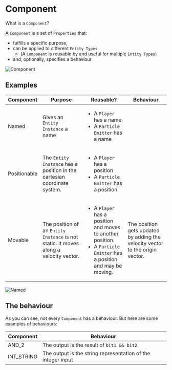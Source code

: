 # Component

What is a `Component`?

A `Component` is a set of `Properties` that:

* fulfills a specific purpose,
* can be applied to different `Entity Types`
  * (A `Component` is reusable by and useful for multiple `Entity Types`)
* and, optionally, specifies a behaviour

![Component](https://yuml.me/diagram/scruffy/class/[Component{bg:green}|uuid;name]++1-N>[Property%20Type|uuid;name;datatype])

## Examples

| Component | Purpose | Reusable? | Behaviour |
| --- | --- | --- | --- |
| Named | Gives an `Entity Instance` a name | <ul><li>A `Player` has a name</li><li>A `Particle Emitter` has a name</li></ul> |
| Positionable | The `Entity Instance` has a position in the cartesian coordinate system. | <ul><li>A `Player` has a position</li><li>A `Particle Emitter` has a position</li></ul> |
| Movable | The position of an `Entity Instance` is not static. It moves along a velocity vector. | <ul><li>A `Player` has a position and moves to another position.</li><li>A `Particle Emitter` has a position and may be moving.</li></ul> | The position gets updated by adding the velocity vector to the origin vector. |

![Named](https://yuml.me/diagram/scruffy/class/[Component%201{bg:green}|name%20=%20Named]++->[Property%201-1|name%20=%20name;datatype%20=%20string],[Component%202{bg:green}|name%20=%20Positionable]++->[Property%202-1|name%20=%20px;datatype%20=%20i32],[Component%202]++->[Property%202-2|name%20=%20py;datatype%20=%20i32],[Component%202]++->[Property%202-3|name%20=%20pz;datatype%20=%20i32],[Component%203{bg:green}|name%20=%20Movable]++->[Property%203-1|name%20=%20vx;datatype%20=%20i32],[Component%203]++->[Property%203-2|name%20=%20vy;datatype%20=%20i32],[Component%203]++->[Property%203-3|name%20=%20vz;datatype%20=%20i32],[Component%203]depends%20on-->[Component%202])

## The behaviour

As you can see, not every `Component` has a behaviour. But here are some examples of behaviours:

| Component | Behaviour |
| --- | --- |
| AND_2 | The output is the result of `bit1 && bit2` |
| INT_STRING | The output is the string representation of the integer input |
